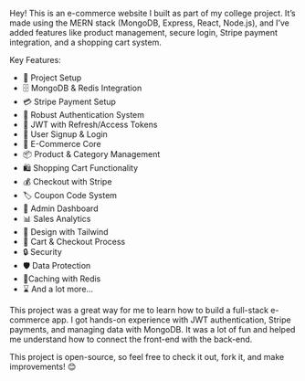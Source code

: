 
Hey! This is an e-commerce website I built as part of my college project. It’s made using the MERN stack (MongoDB, Express, React, Node.js), and I’ve added features like product management, secure login, Stripe payment integration, and a shopping cart system.

Key Features:
-   🚀 Project Setup
-   🗄️ MongoDB & Redis Integration
-   💳 Stripe Payment Setup
-   🔐 Robust Authentication System
-   🔑 JWT with Refresh/Access Tokens
-   📝 User Signup & Login
-   🛒 E-Commerce Core
-   📦 Product & Category Management
-   🛍️ Shopping Cart Functionality
-   💰 Checkout with Stripe
-   🏷️ Coupon Code System
-   👑 Admin Dashboard
-   📊 Sales Analytics
-   🎨 Design with Tailwind
-   🛒 Cart & Checkout Process
-   🔒 Security
-   🛡️ Data Protection
-   🚀Caching with Redis
-   ⌛ And a lot more...

This project was a great way for me to learn how to build a full-stack e-commerce app. I got hands-on experience with JWT authentication, Stripe payments, and managing data with MongoDB. It was a lot of fun and helped me understand how to connect the front-end with the back-end.

This project is open-source, so feel free to check it out, fork it, and make improvements! 😊

